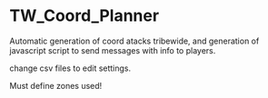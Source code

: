 # TW_Coord_Planner
Automatic generation of coord atacks tribewide, and generation of javascript script to send messages with info to players.


change csv files to edit settings.

Must define zones used!
